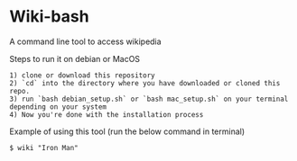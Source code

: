 # Wiki-bash
A command line tool to access wikipedia

Steps to run it on debian or MacOS
```
1) clone or download this repository
2) `cd` into the directory where you have downloaded or cloned this repo.
3) run `bash debian_setup.sh` or `bash mac_setup.sh` on your terminal depending on your system
4) Now you're done with the installation process
```

Example of using this tool (run the below command in terminal)
```
$ wiki "Iron Man"
```
